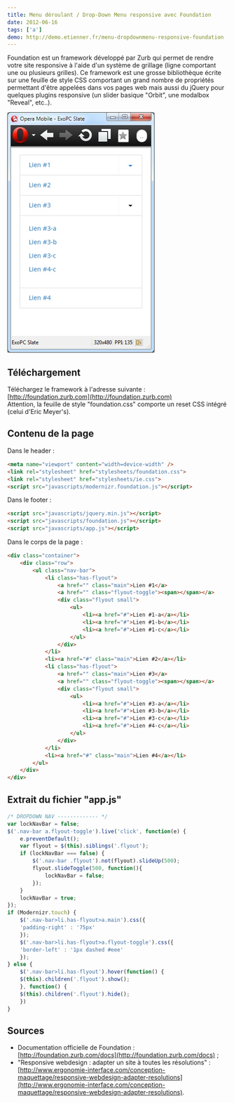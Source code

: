 ```yaml
---
title: Menu déroulant / Drop-Down Menu responsive avec Foundation
date: 2012-06-16
tags: ['a']
demo: http://demo.etienner.fr/menu-dropdownmenu-responsive-foundation
---
```


Foundation est un framework développé par Zurb qui permet de rendre votre site responsive à l'aide d'un système de grillage (ligne comportant une ou plusieurs grilles). Ce framework est une grosse bibliothèque écrite sur une feuille de style CSS comportant un grand nombre de propriétés permettant d'être appelées dans vos pages web mais aussi du jQuery pour quelques plugins responsive (un slider basique "Orbit", une modalbox "Reveal", etc..).

![](./img/news/menu_responsive_foundation/menu_responsive_foundation_320.jpg)

## Téléchargement

Téléchargez le framework à l'adresse suivante : [http://foundation.zurb.com](http://foundation.zurb.com)  
Attention, la feuille de style "foundation.css" comporte un reset CSS intégré (celui d'Eric Meyer's).

## Contenu de la page

Dans le header :

```html
<meta name="viewport" content="width=device-width" />
<link rel="stylesheet" href="stylesheets/foundation.css">
<link rel="stylesheet" href="stylesheets/ie.css">
<script src="javascripts/modernizr.foundation.js"></script>
```

Dans le footer :

```html
<script src="javascripts/jquery.min.js"></script>
<script src="javascripts/foundation.js"></script>
<script src="javascripts/app.js"></script>
```

Dans le corps de la page :

```html
<div class="container">
    <div class="row">
        <ul class="nav-bar">
            <li class="has-flyout">
                <a href="" class="main">Lien #1</a>
                <a href="" class="flyout-toggle"><span></span></a>
                <div class="flyout small">
                    <ul>
                        <li><a href="#">Lien #1-a</a></li>
                        <li><a href="#">Lien #1-b</a></li>
                        <li><a href="#">Lien #1-c</a></li>
                    </ul>
                </div>
            </li>
            <li><a href="#" class="main">Lien #2</a></li>
            <li class="has-flyout">
                <a href="" class="main">Lien #3</a>
                <a href="" class="flyout-toggle"><span></span></a>
                <div class="flyout small">
                    <ul>
                        <li><a href="#">Lien #3-a</a></li>
                        <li><a href="#">Lien #3-b</a></li>
                        <li><a href="#">Lien #3-c</a></li>
                        <li><a href="#">Lien #4-c</a></li>
                    </ul>
                </div>
            </li>
            <li><a href="#" class="main">Lien #4</a></li>
        </ul>
    </div>
</div>
```

## Extrait du fichier "app.js"

```javascript
/* DROPDOWN NAV ------------- */
var lockNavBar = false;
$('.nav-bar a.flyout-toggle').live('click', function(e) {
    e.preventDefault();
    var flyout = $(this).siblings('.flyout');
    if (lockNavBar === false) {
        $('.nav-bar .flyout').not(flyout).slideUp(500);
        flyout.slideToggle(500, function(){
            lockNavBar = false;
        });
    }
    lockNavBar = true;
});
if (Modernizr.touch) {
    $('.nav-bar>li.has-flyout>a.main').css({
    'padding-right' : '75px'
    });
    $('.nav-bar>li.has-flyout>a.flyout-toggle').css({
    'border-left' : '1px dashed #eee'
    });
} else {
    $('.nav-bar>li.has-flyout').hover(function() {
    $(this).children('.flyout').show();
    }, function() {
    $(this).children('.flyout').hide();
    })
}
```

## Sources

* Documentation officielle de Foundation : [http://foundation.zurb.com/docs](http://foundation.zurb.com/docs) ;
* "Responsive webdesign : adapter un site à toutes les résolutions" : [http://www.ergonomie-interface.com/conception-maquettage/responsive-webdesign-adapter-resolutions](http://www.ergonomie-interface.com/conception-maquettage/responsive-webdesign-adapter-resolutions).
